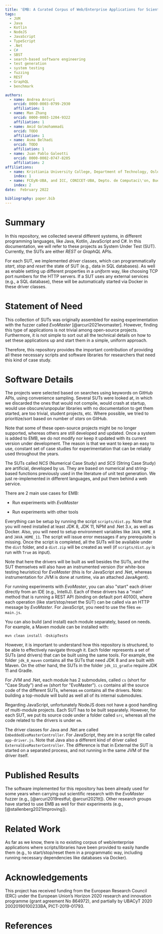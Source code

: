 ```yaml
---
title: 'EMB: A Curated Corpus of Web/Enterprise Applications for Scientific Research in Software Engineering'
tags:
  - JVM
  - Java
  - Kotlin
  - NodeJS
  - JavaScript
  - TypeScript
  - .Net
  - C#
  - SBST
  - search-based software engineering
  - test generation
  - system testing
  - fuzzing
  - REST
  - GraphQL 
  - benchmark

authors:
  - name: Andrea Arcuri
    orcid: 0000-0003-0799-2930
    affiliation: 1
  - name: Man Zhang
    orcid: 0000-0003-1204-9322
    affiliation: 1
  - name: Amid Golmohammadi
    orcid: TODO
    affiliation: 1
  - name: Asma Belhadi
    orcid: TODO
    affiliation: 1
  - name: Juan Pablo Galeotti
    orcid: 0000-0002-0747-8205
    affiliation: 2
affiliations:
  - name: Kristiania University College, Department of Technology, Oslo, Norway
    index: 1
  - name: FCEyN-UBA, and ICC, CONICET-UBA, Depto. de Computaci\'on, Buenos Aires, Argentina
    index: 2
date:  February 2022

bibliography: paper.bib
---
```


# Summary

In this repository,
we collected several different systems, in different programming languages, like
Java, Kotlin, JavaScript and C#.
In this documentation, we will refer to these projects as System Under Test (SUT).
Currently, the SUTs are either _REST_ or _GraphQL_ APIs.

For each SUT, we implemented _driver_ classes, which can programmatically _start_, _stop_ and _reset_ the state of SUT (e.g., data in SQL databases).
As well as enable setting up different properties in a _uniform_ way, like choosing TCP port numbers for the HTTP servers.
If a SUT uses any external services (e.g., a SQL database), these will be automatically started via Docker in these driver classes.

# Statement of Need

This collection of SUTs was originally assembled for easing experimentation with the fuzzer called _EvoMaster_ [@arcuri2021evomaster].
However, finding this type of applications is not trivial among open-source projects.
Furthermore, it is not simple to sort out all the technical details on how to set these applications up and start them in a simple, uniform approach.

Therefore, this repository provides the important contribution of providing all these necessary scripts and software libraries for researchers that need this kind of case study.


# Software Details

The projects were selected based on searches using keywords on GitHub APIs, using convenience sampling.
Several SUTs were looked at, in which we discarded the ones that would not compile, would crash at startup, would use obscure/unpopular libraries with no documentation to get them started, are too trivial, student projects, etc.
Where possible, we tried to prioritize/sort based on number of _stars_ on GitHub.


Note that some of these open-source projects might be no longer supported, whereas others are still developed and updated.
Once a system is added to EMB, we do not modify nor keep it updated with its current version under development.
The reason is that we want to keep an easy to use, constant set of case studies for experimentation that can be reliably used throughout the years.

The SUTs called _NCS_ (Numerical Case Study) and _SCS_ (String Case Study) are artificial, developed by us.
They are based on numerical and string-based functions previously used in the literature of unit test generation.
We just re-implemented in different languages, and put them behind a web service.


There are 2 main use cases for EMB:

* Run experiments with _EvoMaster_

* Run experiments with other tools

Everything can be setup by running the script `scripts/dist.py`.
Note that you will need installed at least JDK 8, JDK 11, NPM and .Net 3.x, as well as Docker.
Also, you will need to setup environment variables like `JAVA_HOME_8` and `JAVA_HOME_11`.
The script will issue error messages if any prerequisite is missing.
Once the script is completed, all the SUTs will be available under the `dist` folder, and a `dist.zip` will be created as well (if `scripts/dist.py` is run with `True` as input).

Note that here the drivers will be built as well besides the SUTs, and the SUT themselves will also have an instrumented version (for white-box testing heuristics) for _EvoMaster_ (this is for JavaScript and .Net, whereas instrumentation for JVM is done at runtime, via an attached JavaAgent).


For running experiments with _EvoMaster_, you can also "start" each driver directly from an IDE (e.g., IntelliJ).
Each of these drivers has a "main" method that is running a REST API (binding on default port 40100), where each operation (like start/stop/reset the SUT) can be called via an HTTP message by _EvoMaster_.
For JavaScript, you need to use the files `em-main.js`.


You can also build (and install) each module separately, based on needs.
For example, a Maven module can be installed with:

``mvn clean install -DskipTests``

However, it is important to understand how this repository is structured, to be able to effectively navigate through it.
Each folder represents a set of SUTs (and drivers) that can be built using the same tools.
For example, the folder `jdk_8_maven` contains all the SUTs that need JDK 8 and are built with Maven.
On the other hand, the SUTs in the folder `jdk_11_gradle` require JDK 11 and Gradle.

For JVM and .Net, each module has 2 submodules, called `cs` (short for "Case Study") and `em` (short for "EvoMaster").
`cs` contains all the source code of the different SUTs, whereas `em` contains all the drivers.
Note: building a top-module will build as well all of its internal submodules.

Regarding JavaScript, unfortunately NodeJS does not have a good handling of multi-module projects.
Each SUT has to be built separately.
However, for each SUT, we put its source code under a folder called `src`, whereas all the code related to the drivers is under `em`.

The driver classes for Java and .Net are called `EmbeddedEvoMasterController`.
For JavaScript, they are in a script file called `app-driver.js`.
Note that Java also a different kind of driver called `ExternalEvoMasterController`.
The difference is that in External the SUT is started on a separated process, and not running in the same JVM of the driver itself.


# Published Results

The software implemented for this repository has been already used for some years when carrying out scientific research with the _EvoMaster_ fuzzer (e.g., [@arcuri2019restful; @arcuri2021tt]).
Other research groups have started to use EMB as well for their experiments (e.g., [@stallenberg2021improving]).

# Related Work

As far as we know, there is no existing corpus of web/enterprise applications where scripts/libraries have been provided to easily handle them (e.g., to start/stop/reset them in a programmatic way, including running necessary dependencies like databases via Docker).   


# Acknowledgements

This project has received funding from the European Research Council (ERC) under the European Union’s Horizon 2020 research and innovation programme (grant agreement No 864972), and
partially by UBACyT 2020 20020190100233BA, PICT-2019-01793.

# References

